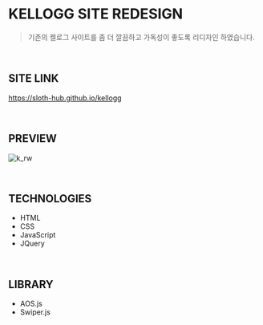 # KELLOGG SITE REDESIGN

> 기존의 켈로그 사이트를 좀 더 깔끔하고 가독성이 좋도록 리디자인 하였습니다.

<br/>

## SITE LINK

https://sloth-hub.github.io/kellogg

<br/>

## PREVIEW

![k_rw](https://user-images.githubusercontent.com/53851248/175878504-3a47175a-0d12-4cba-b93e-a0e4655874b7.png)


<br/>

## TECHNOLOGIES

- HTML
- CSS
- JavaScript
- JQuery

<br/>

## LIBRARY

- AOS.js
- Swiper.js

